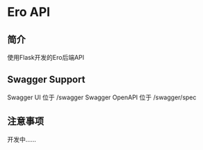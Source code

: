 # Ero API

## 简介

使用Flask开发的Ero后端API

## Swagger Support

Swagger UI 位于 /swagger
Swagger OpenAPI 位于 /swagger/spec

## 注意事项

开发中……
